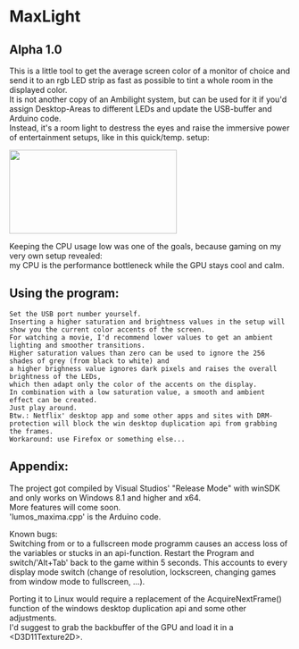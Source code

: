 # MaxLight
## Alpha 1.0
This is a little tool to get the average screen color of a monitor of choice and send it to an rgb LED strip as fast as possible to tint a whole room in the displayed color. \
It is not another copy of an Ambilight system, but can be used for it if you'd assign Desktop-Areas to different LEDs and update the USB-buffer and Arduino code. \
Instead, it's a room light to destress the eyes and raise the immersive power of entertainment setups, like in this quick/temp. setup:


<img src="https://user-images.githubusercontent.com/29096190/120733553-bbab7e80-c4e7-11eb-9283-43d97362c2dc.gif" width="300" height="150" /> 



Keeping the CPU usage low was one of the goals, because gaming on my very own setup revealed: \
  my CPU is the performance bottleneck while the GPU stays cool and calm. 

## Using the program: 
```
Set the USB port number yourself. 
Inserting a higher saturation and brightness values in the setup will show you the current color accents of the screen. 
For watching a movie, I'd recommend lower values to get an ambient lighting and smoother transitions. 
Higher saturation values than zero can be used to ignore the 256 shades of grey (from black to white) and 
a higher brighness value ignores dark pixels and raises the overall brightness of the LEDs,
which then adapt only the color of the accents on the display. 
In combination with a low saturation value, a smooth and ambient effect can be created. 
Just play around. 
Btw.: Netflix' desktop app and some other apps and sites with DRM-protection will block the win desktop duplication api from grabbing the frames. 
Workaround: use Firefox or something else... 
```
## Appendix:
The project got compiled by Visual Studios' "Release Mode"  with winSDK and only works on Windows 8.1 and higher and x64. \
More features will come soon. \
'lumos_maxima.cpp' is the Arduino code. 


Known bugs: \
Switching from or to a fullscreen mode programm causes an access loss of the variables or stucks in an api-function. Restart the Program and switch/'Alt+Tab' back to the game within 5 seconds. This accounts to every display mode switch (change of resolution, lockscreen, changing games from window mode to fullscreen, ...).


Porting it to Linux would require a replacement of the AcquireNextFrame() function of the windows desktop duplication api and some other adjustments. \
I'd suggest to grab the backbuffer of the GPU and load it in a \<D3D11Texture2D\>.
